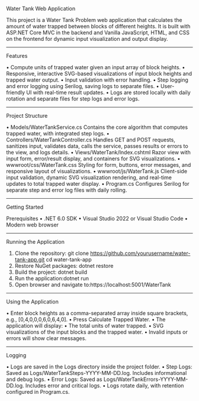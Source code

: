 Water Tank Web Application

  This project is a Water Tank Problem web application that calculates the amount of water trapped between blocks of different heights. It is built with ASP.NET Core MVC in the backend and Vanilla JavaScript, HTML, and CSS on the frontend for dynamic input visualization and output display.
________________________________________
Features

  •	Compute units of trapped water given an input array of block heights.
	•	Responsive, interactive SVG-based visualizations of input block heights and trapped water output.
 •	Input validation with error handling.
  •	Step logging and error logging using Serilog, saving logs to separate files.
  •	User-friendly UI with real-time result updates.
  •	Logs are stored locally with daily rotation and separate files for step logs and error logs.
________________________________________
Project Structure

  •	Models/WaterTankService.cs
    Contains the core algorithm that computes trapped water, with integrated step logs.
  •	Controllers/WaterTankController.cs
    Handles GET and POST requests, sanitizes input, validates data, calls the service, passes results or errors to the view, and logs details.
  •	Views/WaterTank/Index.cshtml
    Razor view with input form, error/result display, and containers for SVG visualizations.
  •	wwwroot/css/WaterTank.css
    Styling for form, buttons, error messages, and responsive layout of visualizations.
  •	wwwroot/js/WaterTank.js
    Client-side input validation, dynamic SVG visualization rendering, and real-time updates to total trapped water display.
  •	Program.cs
    Configures Serilog for separate step and error log files with daily rolling.
________________________________________
Getting Started

  Prerequisites
    •	.NET 6.0 SDK
    •	Visual Studio 2022 or Visual Studio Code
    •	Modern web browser
________________________________________
Running the Application

1.	Clone the repository:
  git clone https://github.com/yourusername/water-tank-app.git
  cd water-tank-app
2.	Restore NuGet packages:  dotnet restore
3.	Build the project:  dotnet build
4.	Run the application:dotnet run
5.	Open browser and navigate to:https://localhost:5001/WaterTank
________________________________________
Using the Application

•	Enter block heights as a comma-separated array inside square brackets, e.g., [0,4,0,0,0,6,0,6,4,0].
•	Press Calculate Trapped Water.
•	The application will display:
•	The total units of water trapped.
•	SVG visualizations of the input blocks and the trapped water.
•	Invalid inputs or errors will show clear messages.
________________________________________
Logging

•	Logs are saved in the Logs directory inside the project folder.
•	Step Logs: Saved as Logs/WaterTankSteps-YYYY-MM-DD.log. Includes informational and debug logs.
•	Error Logs: Saved as Logs/WaterTankErrors-YYYY-MM-DD.log. Includes error and critical logs.
•	Logs rotate daily, with retention configured in Program.cs.

